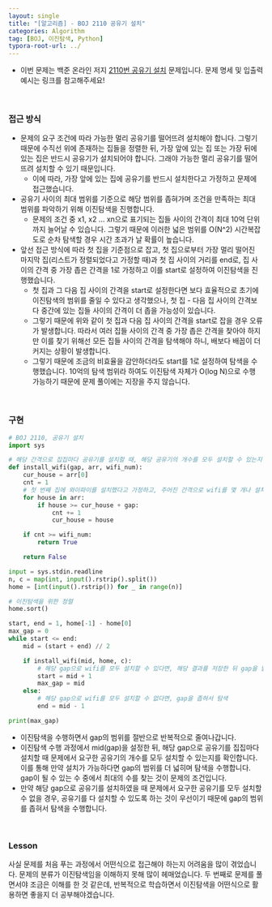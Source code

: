 ```yaml
---
layout: single
title: "[알고리즘] - BOJ 2110 공유기 설치"
categories: Algorithm
tag: [BOJ, 이진탐색, Python]
typora-root-url: ../
---
```




- 이번 문제는 백준 온라인 저지 [2110번 공유기 설치](https://www.acmicpc.net/problem/2110) 문제입니다. 문제 명세 및 입출력 예시는 링크를 참고해주세요!

<br/>

### 접근 방식

- 문제의 요구 조건에 따라 가능한 멀리 공유기를 떨어뜨려 설치해야 합니다. 그렇기 때문에 수직선 위에 존재하는 집들을 정렬한 뒤, 가장 앞에 있는 집 또는 가장 뒤에 있는 집은 반드시 공유기가 설치되어야 합니다. 그래야 가능한 멀리 공유기를 떨어뜨려 설치할 수 있기 때문입니다.
  - 이에 따라, 가장 앞에 있는 집에 공유기를 반드시 설치한다고 가정하고 문제에 접근했습니다.
- 공유기 사이의 최대 범위를 기준으로 해당 범위를 좁혀가며 조건을 만족하는 최대 범위를 파악하기 위해 이진탐색을 진행합니다.
  - 문제의 조건 중 x1, x2 ... xn으로 표기되는 집들 사이의 간격이 최대 10억 단위까지 늘어날 수 있습니다. 그렇기 때문에 이러한 넓은 범위를 O(N^2) 시간복잡도로 순차 탐색할 경우 시간 초과가 날 확률이 높습니다. 
- 앞선 접근 방식에 따라 첫 집을 기준점으로 잡고, 첫 집으로부터 가장 멀리 떨어진 마지막 집(리스트가 정렬되었다고 가정할 때)과 첫 집 사이의 거리를 end로, 집 사이의 간격 중 가장 좁은 간격을 1로 가정하고 이를 start로 설정하여 이진탐색을 진행했습니다.
  - 첫 집과 그 다음 집 사이의 간격을 start로 설정한다면 보다 효율적으로 초기에 이진탐색의 범위를 줄일 수 있다고 생각했으나, 첫 집 - 다음 집 사이의 간격보다 중간에 있는 집들 사이의 간격이 더 좁을 가능성이 있습니다.
  - 그렇기 때문에 위와 같이 첫 집과 다음 집 사이의 간격을 start로 잡을 경우 오류가 발생합니다. 따라서 여러 집들 사이의 간격 중 가장 좁은 간격을 찾아야 하지만 이를 찾기 위해선 모든 집들 사이의 간격을 탐색해야 하니, 배보다 배꼽이 더 커지는 상황이 발생합니다.
  - 그렇기 때문에 조금의 비효율을 감안하더라도 start를 1로 설정하여 탐색을 수행했습니다. 10억의 탐색 범위라 하여도 이진탐색 자체가 O(log N)으로 수행 가능하기 때문에 문제 풀이에는 지장을 주지 않습니다.

<br/>

### 구현

```python
# BOJ 2110, 공유기 설치
import sys

# 해당 간격으로 집집마다 공유기를 설치할 때, 해당 공유기의 개수를 모두 설치할 수 있는지 확인하는 함수
def install_wifi(gap, arr, wifi_num):
    cur_house = arr[0]
    cnt = 1
    # 첫 번째 집에 와이파이를 설치했다고 가정하고, 주어진 간격으로 wifi를 몇 개나 설치할 수 있을지 확인
    for house in arr:
        if house >= cur_house + gap:
            cnt += 1
            cur_house = house

    if cnt >= wifi_num:
        return True

    return False

input = sys.stdin.readline
n, c = map(int, input().rstrip().split())
home = [int(input().rstrip()) for _ in range(n)]

# 이진탐색을 위한 정렬
home.sort()

start, end = 1, home[-1] - home[0]
max_gap = 0
while start <= end:
    mid = (start + end) // 2

    if install_wifi(mid, home, c):
        # 해당 gap으로 wifi를 모두 설치할 수 있다면, 해당 결과를 저장한 뒤 gap을 넓혀서 탐색
        start = mid + 1
        max_gap = mid
    else:
        # 해당 gap으로 wifi를 모두 설치할 수 없다면, gap을 좁혀서 탐색
        end = mid - 1

print(max_gap)
```

- 이진탐색을 수행하면서 gap의 범위를 절반으로 반복적으로 줄여나갑니다.
- 이진탐색 수행 과정에서 mid(gap)을 설정한 뒤, 해당 gap으로 공유기를 집집마다 설치할 때 문제에서 요구한 공유기의 개수를 모두 설치할 수 있는지를 확인합니다. 이를 통해 만약 설치가 가능하다면 gap의 범위를 더 넓히며 탐색을 수행합니다. gap이 될 수 있는 수 중에서 최대의 수를 찾는 것이 문제의 조건입니다.
- 만약 해당 gap으로 공유기를 설치하였을 때 문제에서 요구한 공유기를 모두 설치할 수 없을 경우, 공유기를 다 설치할 수 있도록 하는 것이 우선이기 때문에 gap의 범위를 좁혀서 탐색을 수행합니다.



<br/>

### Lesson

사실 문제를 처음 푸는 과정에서 어떤식으로 접근해야 하는지 어려움을 많이 겪었습니다. 문제의 분류가 이진탐색임을 이해하지 못해 많이 헤매었습니다. 두 번째로 문제를 풀면서야 조금은 이해를 한 것 같은데, 반복적으로 학습하면서 이진탐색을 어떤식으로 활용하면 좋을지 더 공부해야겠습니다.